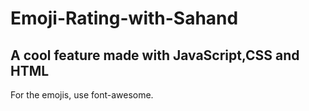 # Emoji-Rating-with-Sahand
## A cool feature made with JavaScript,CSS and HTML
For the emojis, use font-awesome.
